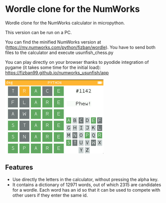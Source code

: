 # Wordle clone for the NumWorks
Wordle clone for the NumWorks calculator in micropython.

This version can be run on a PC.

You can find the minified NumWorks version at (https://my.numworks.com/python/fizban/wordle). You have to send both files to the calculator and execute usunfish_chess.py


You can play directly on your browser thanks to pyodide integration of pygame (it takes some time for the initial load):
https://fizban99.github.io/numworks_usunfish/app


![Screenshot](img/numworks_wordle.png)


## Features
- Use directly the letters in the calculator, without pressing the alpha key. 
- It contains a dictionary of 12971 words, out of which 2315 are candidates for a wordle. Each word has an id so that it can be used to compete with other users if they enter the same id.